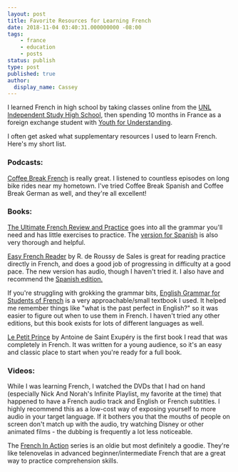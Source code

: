 ```yaml
---
layout: post
title: Favorite Resources for Learning French
date: 2018-11-04 03:40:31.000000000 -08:00
tags:
    - france
    - education
    - posts
status: publish
type: post
published: true
author:
  display_name: Cassey
---
```


I learned French in high school by taking classes online from the <a href="https://highschool.nebraska.edu/">UNL Independent Study High School</a>, then spending 10 months in France as a foreign exchange student with <a href="https://www.yfuusa.org/">Youth for Understanding</a>.

I often get asked what supplementary resources I used to learn French. Here's my short list.
<h3>Podcasts:</h3>
<a href="https://radiolingua.com/category/coffee-break-french/">Coffee Break French</a> is really great. I listened to countless episodes on long bike rides near my hometown. I've tried Coffee Break Spanish and Coffee Break German as well, and they're all excellent!
<h3>Books:</h3>
<a href="https://smile.amazon.com/Ultimate-French-Review-Practice-Premium/dp/0071849297/">The Ultimate French Review and Practice</a> goes into all the grammar you'll need and has little exercises to practice. The <a href="https://smile.amazon.com/Ultimate-Spanish-Review-Practice-3rd/dp/0071847588/">version for Spanish</a> is also very thorough and helpful.

<a href="https://smile.amazon.com/Easy-French-Reader-Roussy-Sales/dp/0071428488">Easy French Reader</a> by R. de Roussy de Sales is great for reading practice directly in French, and does a good job of progressing in difficulty at a good pace. The new version has audio, though I haven't tried it. I also have and recommend the <a href="https://smile.amazon.com/Easy-Spanish-Reader-CD-ROM-Three-Part/dp/0071603387/">Spanish edition.</a>

If you're struggling with grokking the grammar bits, <a href="https://smile.amazon.com/English-Grammar-Students-French-Learning/dp/0934034427/">English Grammar for Students of French</a> is a very approachable/small textbook I used. It helped me remember things like "what is the past perfect in English?" so it was easier to figure out when to use them in French. I haven't tried any other editions, but this book exists for lots of different languages as well.

<a href="https://smile.amazon.com/Petit-Prince-French-Language/dp/0156013983">Le Petit Prince</a> by Antoine de Saint Exupéry is the first book I read that was completely in French. It was written for a young audience, so it's an easy and classic place to start when you're ready for a full book.

<h3>Videos:</h3>
While I was learning French, I watched the DVDs that I had on hand (especially Nick And Norah's Infinite Playlist, my favorite at the time) that happened to have a French audio track and English or French subtitles. I highly recommend this as a low-cost way of exposing yourself to more audio in your target language. If it bothers you that the mouths of people on screen don't match up with the audio, try watching Disney or other animated films - the dubbing is frequently a lot less noticeable.

The <a href="http://www.learner.org/resources/series83.html">French In Action</a> series is an oldie but most definitely a goodie. They're like telenovelas in advanced beginner/intermediate French that are a great way to practice comprehension skills. 
